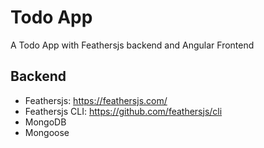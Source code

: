 # Todo App

A Todo App with Feathersjs backend and Angular Frontend

## Backend
- Feathersjs: https://feathersjs.com/
- Feathersjs CLI: https://github.com/feathersjs/cli
- MongoDB
- Mongoose